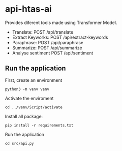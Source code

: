 # api-htas-ai

Provides diferent tools made using Transformer Model. <br>

- Translate: POST /api/translate
- Extract Keyworks: POST /api/extract-keywords
- Paraphrase: POST /api/paraphrase
- Summarize: POST /api/summarize
- Analyse sentiment POST /api/sentiment

## Run the application

First, create an environment

`python3 -m venv venv`

Activate the enviroment

`cd ../venv/Script/activate`

Install all package:

`pip install -r requirements.txt`

Run the application

`cd src/api.py`
